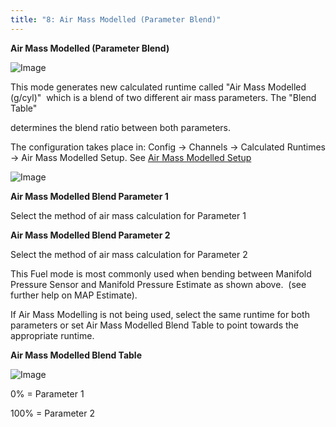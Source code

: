 ```yaml
---
title: "8: Air Mass Modelled (Parameter Blend)"
---
```


**Air Mass Modelled (Parameter Blend)**


![Image](</lib/Untitled263.png>)



This mode generates new calculated runtime called "Air Mass Modelled (g/cyl)"&nbsp; which is a blend of two different air mass parameters. The "Blend Table"

determines the blend ratio between both parameters.


The configuration takes place in: Config -\> Channels -\> Calculated Runtimes -\> Air Mass Modelled Setup. See [Air Mass Modelled Setup](<AirMassModelledSetup.md>)


![Image](</lib/Untitled265.jpg>)



**Air Mass Modelled Blend Parameter 1**


Select the method of air mass calculation for Parameter 1


**Air Mass Modelled Blend Parameter 2**


Select the method of air mass calculation for Parameter 2


This Fuel mode is most commonly used when bending between Manifold Pressure Sensor and Manifold Pressure Estimate as shown above.&nbsp; (see further help on MAP Estimate). &nbsp;


If Air Mass Modelling is not being used, select the same runtime for both parameters or set Air Mass Modelled Blend Table to point towards the appropriate runtime. &nbsp;


**Air Mass Modelled Blend Table**


![Image](</lib/NewItem181.png>)


&#48;% = Parameter 1&nbsp;

&#49;00% = Parameter 2



